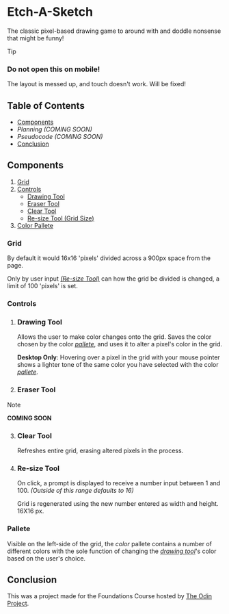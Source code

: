 # Etch-A-Sketch
The classic pixel-based drawing game to around with and doddle nonsense that might be funny!

> [!TIP]
> <h3>Do not open this on mobile!</h3>
> The layout is messed up, and touch doesn't work. Will be fixed!

## Table of Contents
- <a href="#components">Components</a>
- *Planning (COMING SOON)*
- *Pseudocode (COMING SOON)*
- <a href="#conclusion">Conclusion</a>

## Components
1) <a href="#grid">Grid</a>
2) <a href="#controls">Controls</a>
    - <a href="#drawing-tool">Drawing Tool</a>
    - <a href="#eraser-tool">Eraser Tool</a>
    - <a href="#clear-tool">Clear Tool</a>
    - <a href="#re-size-tool">Re-size Tool (Grid Size)</a>
3) <a href="#pallete">Color Pallete</a>

### Grid
By default it would 16x16 'pixels' divided across a 900px space from the page.

Only by user input <a href="">*(Re-size Tool)*</a> can how the grid be divided is changed, a limit of 100 'pixels' is set.

### Controls
1) ### Drawing Tool
    Allows the user to make color changes onto the grid.
    Saves the color chosen by the color <a href="#pallete">*pallete*</a>, and uses it to alter a pixel's color in the grid.

    **Desktop Only**: Hovering over a pixel in the grid with your mouse pointer shows a lighter tone of the same color you have selected with the color <a href="#pallete">*pallete*</a>.

2) ### Eraser Tool 
> [!NOTE]
> **COMING SOON**

3) ### Clear Tool
    Refreshes entire grid, erasing altered pixels in the process.

4) ### Re-size Tool
    On click, a prompt is displayed to receive a number input between 1 and 100. *(Outside of this range defaults to 16)*

    Grid is regenerated using the new number entered as width and height. 16X16 px.

### Pallete
Visible on the left-side of the grid, the *color* pallete contains a number of different colors with the sole function of changing the <a href="#drawing-tool">*drawing tool*</a>'s color based on the user's choice.

## Conclusion
This was a project made for the Foundations Course hosted by [The Odin Project](https://theodinproject.com).
